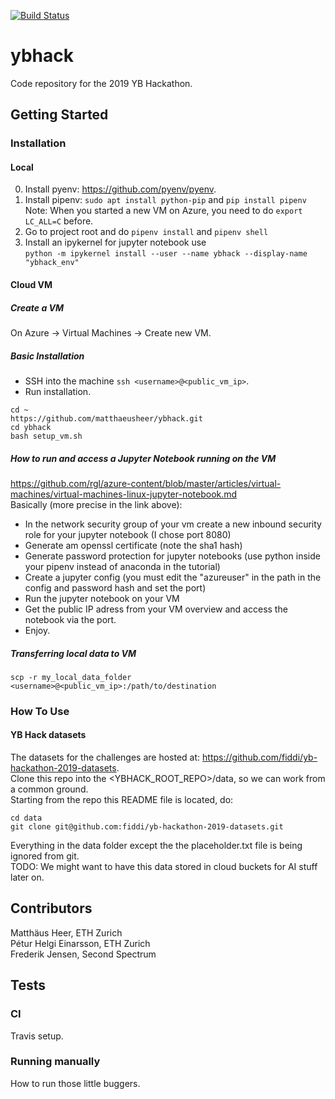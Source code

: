 [![Build Status](https://travis-ci.org/matthaeusheer/ybhack.svg?branch=master)](https://travis-ci.org/matthaeusheer/ybhack)

# ybhack
Code repository for the 2019 YB Hackathon.

## Getting Started

### Installation
#### Local
0) Install pyenv: https://github.com/pyenv/pyenv.
1) Install pipenv: ```sudo apt install python-pip``` and ```pip install pipenv```  
    Note: When you started a new VM on Azure, you need to do ```export LC_ALL=C``` before.
2) Go to project root and do ```pipenv install``` and ```pipenv shell```
2) Install an ipykernel for jupyter notebook use  
    ```python -m ipykernel install --user --name ybhack --display-name "ybhack_env"```

#### Cloud VM
##### Create a VM
On Azure -> Virtual Machines -> Create new VM.
##### Basic Installation
- SSH into the machine ```ssh <username>@<public_vm_ip>```.
- Run installation.
```
cd ~
https://github.com/matthaeusheer/ybhack.git
cd ybhack
bash setup_vm.sh
```
##### How to run and access a Jupyter Notebook running on the VM
https://github.com/rgl/azure-content/blob/master/articles/virtual-machines/virtual-machines-linux-jupyter-notebook.md  
Basically (more precise in the link above):
- In the network security group of your vm create a new inbound security role for your jupyter notebook (I chose port 8080)
- Generate am openssl certificate (note the sha1 hash)
- Generate password protection for jupyter notebooks (use python inside your pipenv instead of anaconda in the tutorial)
- Create a jupyter config (you must edit the "azureuser" in the path in the config and password hash and set the port)
- Run the jupyter notebook on your VM
- Get the public IP adress from your VM overview and access the notebook via the port.
- Enjoy.
##### Transferring local data to VM
```scp -r my_local_data_folder <username>@<public_vm_ip>:/path/to/destination```

### How To Use
#### YB Hack datasets
The datasets for the challenges are hosted at: https://github.com/fiddi/yb-hackathon-2019-datasets.  
Clone this repo into the <YBHACK_ROOT_REPO>/data, so we can work from a common ground.  
Starting from the repo this README file is located, do:
```
cd data
git clone git@github.com:fiddi/yb-hackathon-2019-datasets.git
```
Everything in the data folder except the the placeholder.txt file is being ignored from git.  
TODO: We might want to have this data stored in cloud buckets for AI stuff later on.

## Contributors
Matthäus Heer, ETH Zurich  
Pétur Helgi Einarsson, ETH Zurich    
Frederik Jensen, Second Spectrum  

## Tests
### CI
Travis setup.

### Running manually
How to run those little buggers.